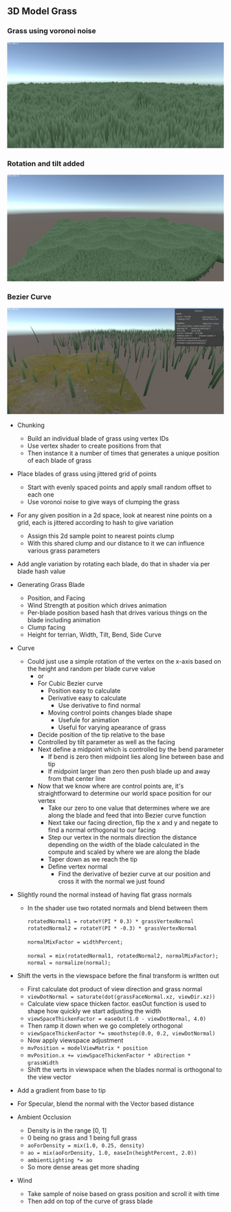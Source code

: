 ## 3D Model Grass

### Grass using voronoi noise
![model1](../images/model1.png)

### Rotation and tilt added
![model2](../images/model2.png)

### Bezier Curve
![modelCurve](../images/modelcurve.png)

- Chunking
  - Build an individual blade of grass using vertex IDs
  - Use vertex shader to create positions from that
  - Then instance it a number of times that generates a unique position of each blade of grass

- Place blades of grass using jittered grid of points
  - Start with evenly spaced points and apply small random offset to each one
  - Use voronoi noise to give ways of clumping the grass

- For any given position in a 2d space, look at nearest nine points on a grid, each is jittered according to hash to give variation
  - Assign this 2d sample point to nearest points clump
  - With this shared clump and our distance to it we can influence various grass parameters

- Add angle variation by rotating each blade, do that in shader via per blade hash value

- Generating Grass Blade
  - Position, and Facing
  - Wind Strength at position which drives animation
  - Per-blade position based hash that drives various things on the blade including animation
  - Clump facing
  - Height for terrian, Width, Tilt, Bend, Side Curve

- Curve
  - Could just use a simple rotation of the vertex on the x-axis based on the height and random per blade curve value
    - or
    - For Cubic Bezier curve
      - Position easy to calculate
      - Derivative easy to calculate
        - Use derivative to find normal
      - Moving control points changes blade shape
        - Usefule for animation
        - Useful for varying apearance of grass
    - Decide position of the tip relative to the base
    - Controlled by tilt parameter as well as the facing
    - Next define a midpoint which is controlled by the bend parameter
      - If bend is zero then midpoint lies along line between base and tip
      - If midpoint larger than zero then push blade up and away from that center line
    - Now that we know where are control points are, it's straightforward to determine our world space position for our vertex
      - Take our zero to one value that determines where we are along the blade and feed that into Bezier curve function
      - Next take our facing direction, flip the x and y and negate to find a normal orthogonal to our facing
      - Step our vertex in the normals direction the distance depending on the width of the blade calculated in the compute and scaled by where we are along the blade
      - Taper down as we reach the tip
      - Define vertex normal
        - Find the derivative of bezier curve at our position and cross it with the normal we just found

- Slightly round the normal instead of having flat grass normals
  - In the shader use two rotated normals and blend between them
    ```
    rotatedNormal1 = rotateY(PI * 0.3) * grassVertexNormal
    rotatedNormal2 = rotateY(PI * -0.3) * grassVertexNormal
    
    normalMixFactor = widthPercent;

    normal = mix(rotatedNormal1, rotatedNormal2, normalMixFactor);
    normal = normalize(normal);
    ```

- Shift the verts in the viewspace before the final transform is written out
  - First calculate dot product of view direction and grass normal
  - `viewDotNormal = saturate(dot(grassFaceNormal.xz, viewDir.xz))`
  - Calculate view space thicken factor. easOut function is used to shape how quickly we start adjusting the width
  - `viewSpaceThickenFactor = easeOut(1.0 - viewDotNormal, 4.0)`
  - Then ramp it down when we go completely orthogonal
  - `viewSpaceThickenFactor *= smoothstep(0.0, 0.2, viewDotNormal)`
  - Now apply viewspace adjustment
  - `mvPosition = modelViewMatrix * position`
  - `mvPosition.x += viewSpaceThickenFactor * xDirection * grassWidth`
  - Shift the verts in viewspace when the blades normal is orthogonal to the view vector

- Add a gradient from base to tip

- For Specular, blend the normal with the Vector based distance

- Ambient Occlusion
  - Density is in the range [0, 1]
  - 0 being no grass and 1 being full grass
  - `aoForDensity = mix(1.0, 0.25, density)`
  - `ao = mix(aoForDensity, 1.0, easeIn(heightPercent, 2.0))`
  - `ambientLighting *= ao`
  - So more dense areas get more shading

- Wind
  - Take sample of noise based on grass position and scroll it with time
  - Then add on top of the curve of grass blade